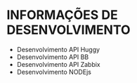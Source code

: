 INFORMAÇÕES DE DESENVOLVIMENTO
=============================

- Desenvolvimento API Huggy
- Desenvolvimento API BB
- Desenvolvimento API Zabbix
- Desenvolvimento NODEjs